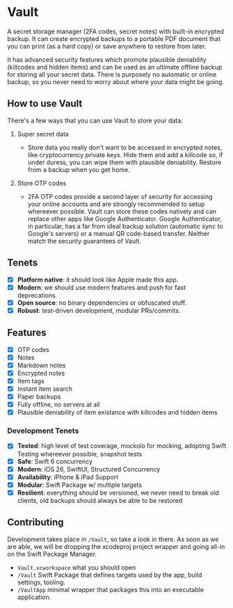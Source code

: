 # Vault

A secret storage manager (2FA codes, secret notes) with built-in encrypted backup.
It can create encrypted backups to a portable PDF document that you can print (as a hard copy) or save anywhere to restore from later.

It has advanced security features which promote plausible deniability (killcodes and hidden items) and can be used as an ultimate offline backup for storing all your secret data.
There is purposely no automatic or online backup, so you never need to worry about where your data might be going.

## How to use Vault

There's a few ways that you can use Vault to store your data:

1. Super secret data
   - Store data you really don't want to be accessed in encrypted notes, like cryptocurrency private keys. Hide them and add a killcode so, if under duress, you can wipe them with plausible deniability. Restore from a backup when you get home.

2. Store OTP codes
   - 2FA OTP codes provide a second layer of security for accessing your online accounts and are strongly recommended to setup whereever possible. Vault can store these codes natively and can replace other apps like Google Authenticator. Google Authenticator, in particular, has a far from ideal backup solution (automatic sync to Google's servers) or a manual QR code-based transfer. Neither match the security guarantees of Vault.

## Tenets

- [x] **Platform native**: it should look like Apple made this app.
- [x] **Modern**: we should use modern features and push for fast deprecations.
- [x] **Open source**: no binary dependencies or obfuscated stuff.
- [x] **Robust**: test-driven development, modular PRs/commits.

## Features

- [x] OTP codes
- [x] Notes
- [x] Markdown notes
- [x] Encrypted notes
- [x] Item tags
- [x] Instant item search
- [x] Paper backups
- [x] Fully offline, no servers at all
- [x] Plausible deniability of item existance with killcodes and hidden items

### Development Tenets

- [x] **Tested**: high level of test coverage, mockolo for mocking, adopting Swift Testing whereever possible, snapshot tests
- [x] **Safe**: Swift 6 concurrency
- [x] **Modern**: iOS 26, SwiftUI, Structured Concurrency
- [x] **Availability**: iPhone & iPad Support
- [x] **Modular**: Swift Package w/ multiple targets
- [x] **Resilient**: everything should be versioned, we never need to break old clients, old backups should always be able to be restored

## Contributing

Development takes place in `/Vault`, so take a look in there.
As soon as we are able, we will be dropping the xcodeproj project wrapper and going all-in on the Swift Package Manager.

- `Vault.xcworkspace` what you should open
- `/Vault` Swift Package that defines targets used by the app, build settings, tooling.
- `/VaultApp` minimal wrapper that packages this into an executable application.
